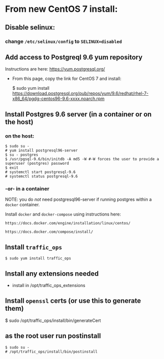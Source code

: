 # From new CentOS 7 install:

## Disable selinux:
### change `/etc/selinux/config` to `SELINUX=disabled`

## Add access to Postgreql 9.6 yum repository 

Instructions are here: https://yum.postgresql.org/

- From this page,  copy the link for CentOS 7 and install:

    $ sudo yum install https://download.postgresql.org/pub/repos/yum/9.6/redhat/rhel-7-x86_64/pgdg-centos96-9.6-xxxx.noarch.rpm
    
## Install Postgres 9.6 server (in a container or on the host)

### on the host:

    $ sudo su -
    # yum install postgresql96-server
    $ su - postgres
    $ /usr/pgsql-9.6/bin/initdb -A md5 -W #-W forces the user to provide a superuser (postgres) password
    $ exit
    # systemctl start postgresql-9.6
    # systemctl status postgresql-9.6

### -or- in a container

NOTE: you do *not* need postgresql96-server if running postgres within a `docker` container.

Install `docker` and `docker-compose` using instructions here:

    https://docs.docker.com/engine/installation/linux/centos/
    
    https://docs.docker.com/compose/install/


## Install `traffic_ops`

    $ sudo yum install traffic_ops

## Install any extensions needed

   - install in /opt/traffic_ops_extensions
   
## Install `openssl` certs (or use this to generate them)

   $ sudo /opt/traffic_ops/install/bin/generateCert

## as the root user run postinstall
    $ sudo su -
    # /opt/traffic_ops/install/bin/postinstall

